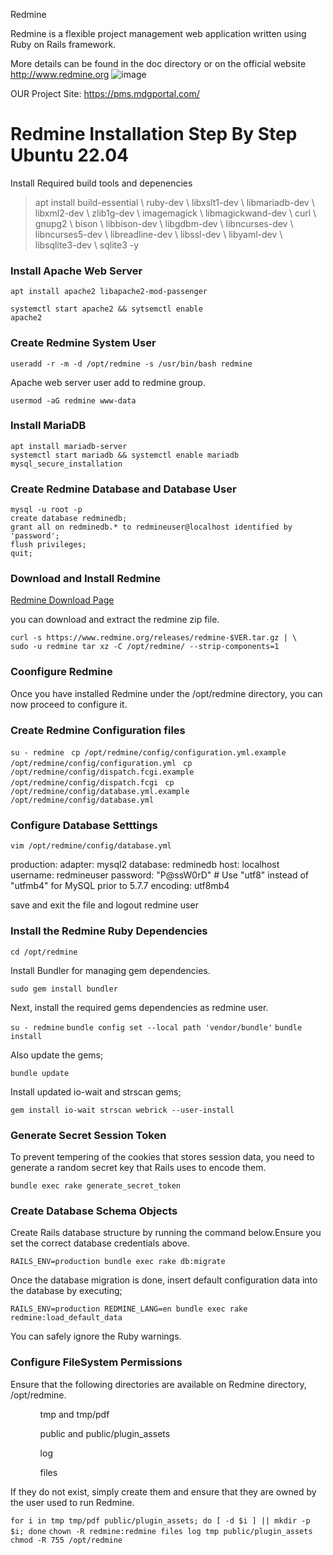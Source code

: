 Redmine

Redmine is a flexible project management web application written using Ruby on Rails framework.

More details can be found in the doc directory or on the official website http://www.redmine.org 
![image](https://github.com/sc3p73r-it/redmine/assets/140035139/b1fd481b-785a-479e-935c-89dc927d9cca)


OUR Project Site: https://pms.mdgportal.com/



<h1>Redmine Installation Step By Step Ubuntu 22.04</h1>

Install Required build tools and depenencies

<blockquote><p>
apt install build-essential \
	ruby-dev \
	libxslt1-dev \
	libmariadb-dev \
	libxml2-dev \
	zlib1g-dev \
	imagemagick \
	libmagickwand-dev \
	curl \
	gnupg2 \
	bison \
	libbison-dev \
	libgdbm-dev \
	libncurses-dev \
	libncurses5-dev \
	libreadline-dev \
	libssl-dev \
	libyaml-dev \
	libsqlite3-dev \
	sqlite3 -y
</p></blockquote>

<h3>Install Apache Web Server</h3>
<code>apt install apache2 libapache2-mod-passenger</code>

<code>systemctl start apache2 && sytsemctl enable apache2</code>

<h3>Create Redmine System User</h3>
<code>useradd -r -m -d /opt/redmine -s /usr/bin/bash redmine</code>

<p>Apache web server user add to redmine group.</p>
<code>usermod -aG redmine www-data</code>

<h3>Install MariaDB</h3>
<code>apt install mariadb-server</code><br>
<code>systemctl start mariadb && systemctl enable mariadb</code><br>
<code>mysql_secure_installation</code><br>

<h3>Create Redmine Database and Database User</h3>
<code>mysql -u root -p</code><br>
<code>create database redminedb;</code><br>
<code>grant all on redminedb.* to redmineuser@localhost identified by 'password';</code><br>
<code>flush privileges;</code><br>
<code>quit;</code><br>

<h3>Download and Install Redmine</h3>

<a href="https://www.redmine.org/projects/redmine/wiki/Download">Redmine Download Page</a>

<p>you can download and extract the redmine zip file.</p>
<code>curl -s https://www.redmine.org/releases/redmine-$VER.tar.gz | \
sudo -u redmine tar xz -C /opt/redmine/ --strip-components=1</code>

<h3>Coonfigure Redmine</h3>
<p>Once you have installed Redmine under the /opt/redmine directory, you can now proceed to configure it.</p>

<h3>Create Redmine Configuration files</h3>
<code>su - redmine</code>
<code> cp /opt/redmine/config/configuration.yml.example /opt/redmine/config/configuration.yml</code>
<code> cp /opt/redmine/config/dispatch.fcgi.example /opt/redmine/config/dispatch.fcgi</code>
<code> cp /opt/redmine/config/database.yml.example /opt/redmine/config/database.yml</code>


<h3>Configure Database Setttings</h3>
<code>vim /opt/redmine/config/database.yml</code>
<quoteblock>
<p>production:
  adapter: mysql2
  database: redminedb
  host: localhost
  username: redmineuser
  password: "P@ssW0rD"
  # Use "utf8" instead of "utfmb4" for MySQL prior to 5.7.7
  encoding: utf8mb4
  </p>
</quoteblock>
<p>save and exit the file and logout redmine user</p>

<h3>Install the Redmine Ruby Dependencies</h3>
<code>cd /opt/redmine</code>

<p>Install Bundler for managing gem dependencies.</p>
<code>sudo gem install bundler</code>

<p>Next, install the required gems dependencies as redmine user.</p>
<code>su - redmine</code>
<code>bundle config set --local path 'vendor/bundle'</code>
<code>bundle install</code>

<p>Also update the gems;</p>
<code>bundle update</code>

<p>Install updated io-wait and strscan gems;</p>
<code>gem install io-wait strscan webrick --user-install</code>

<h3>Generate Secret Session Token</h3>
<p>To prevent tempering of the cookies that stores session data, you need to generate a random secret key that Rails uses to encode them.</p>
<code>bundle exec rake generate_secret_token</code>


<h3>Create Database Schema Objects</h3>
<p>Create Rails database structure by running the command below.Ensure you set the correct database credentials above.</p>
<code>RAILS_ENV=production bundle exec rake db:migrate</code>
<p>Once the database migration is done, insert default configuration data into the database by executing;</p>
<code>RAILS_ENV=production REDMINE_LANG=en bundle exec rake redmine:load_default_data</code>

<p>You can safely ignore the Ruby warnings.</p>

<h3>Configure FileSystem Permissions</h3>
<p>Ensure that the following directories are available on Redmine directory, /opt/redmine.<p>

<ul>
<ol>tmp and tmp/pdf</ol>
<ol>public and public/plugin_assets</ol>
<ol>log</ol>
<ol>files</ol>
</ul>

<p>If they do not exist, simply create them and ensure that they are owned by the user used to run Redmine.</p>
<code>for i in tmp tmp/pdf public/plugin_assets; do [ -d $i ] || mkdir -p $i; done</code>
<code>chown -R redmine:redmine files log tmp public/plugin_assets</code>
<code>chmod -R 755 /opt/redmine</code>